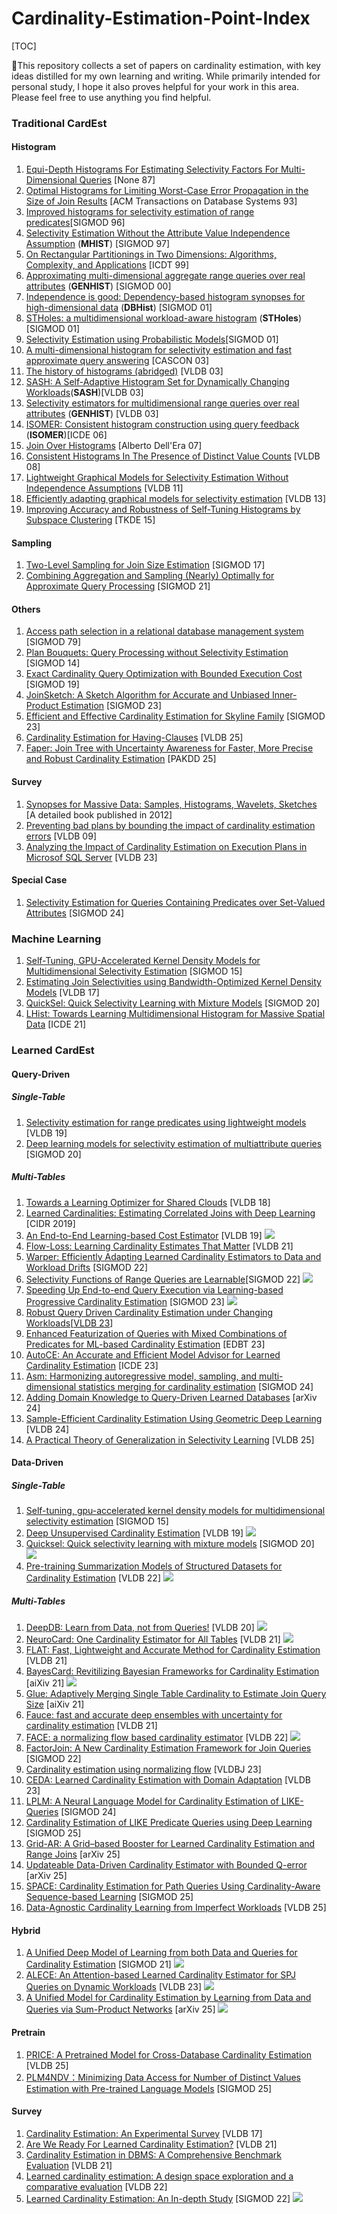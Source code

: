 # Cardinality-Estimation-Point-Index

[TOC]

:sunflower:This repository collects a set of papers on cardinality estimation, with key ideas distilled for my own learning and writing. While primarily intended for personal study, I hope it also proves helpful for your work in this area. Please feel free to use anything you find helpful.

### Traditional CardEst

#### Histogram

1. [Equi-Depth Histograms For Estimating Selectivity Factors For Multi-Dimensional Queries](https://dl.acm.org/doi/pdf/10.1145/971701.50205) [None 87]
2. [Optimal Histograms for Limiting Worst-Case Error Propagation in the Size of Join Results](https://dl.acm.org/doi/pdf/10.1145/169725.169708) [ACM Transactions on Database Systems 93]
3. [Improved histograms for selectivity estimation of range predicates](https://dl.acm.org/doi/pdf/10.1145/233269.233342)[SIGMOD 96]
4. [Selectivity Estimation Without the  Attribute Value Independence Assumption](https://www.madgik.di.uoa.gr/sites/default/files/2018-06/vldb97_pp486-495.pdf) (**MHIST**) [SIGMOD 97]
5. [On Rectangular Partitionings in Two Dimensions: Algorithms, Complexity, and Applications](https://link.springer.com/chapter/10.1007/3-540-49257-7_16) [ICDT 99]
6. [Approximating multi-dimensional aggregate range queries over real attributes](https://dl.acm.org/doi/pdf/10.1145/335191.335448) (**GENHIST**) [SIGMOD 00]
7. [Independence is good: Dependency-based histogram synopses for high-dimensional data](https://dl.acm.org/doi/pdf/10.1145/376284.375685) (**DBHist**) [SIGMOD 01]
8. [STHoles: a multidimensional workload-aware histogram](http://www.cs.columbia.edu/~gravano/Papers/2001/sigmod01b.pdf) (**STHoles**)[SIGMOD 01]
9. [Selectivity Estimation using Probabilistic Models](https://dl.acm.org/doi/pdf/10.1145/375663.375727)[SIGMOD 01]
10. [A multi-dimensional histogram for selectivity estimation and fast approximate query answering](https://dl.acm.org/doi/pdf/10.5555/961322.961374) [CASCON 03]
11. [The history of histograms (abridged)](https://www.vldb.org/conf/2003/papers/S02P01.pdf) [VLDB 03]
12. [SASH: A Self-Adaptive Histogram Set for Dynamically Changing Workloads](https://www.ittc.ku.edu/~jsv/Papers/LWV03.sash.pdf)(**SASH**)[VLDB 03]
13. [Selectivity estimators for multidimensional range queries over real attributes](https://cs.gmu.edu/~carlotta/publications/vldb090.pdf) (**GENHIST**) [VLDB 03]
14. [ISOMER: Consistent histogram construction using query feedback](https://citeseerx.ist.psu.edu/document?repid=rep1&type=pdf&doi=55708905fb9ecd1ffa2f41638410f672147ccdaa) (**ISOMER**)[ICDE 06]
15. [Join Over Histograms](http://www.adellera.it/static_html/investigations/join_over_histograms/JoinOverHistograms.pdf) [Alberto Dell'Era 07]
16. [Consistent Histograms In The Presence of Distinct Value Counts](https://dl.acm.org/doi/pdf/10.14778/1687627.1687723) [VLDB 08]
17. [Lightweight Graphical Models for Selectivity Estimation Without Independence Assumptions](https://dl.acm.org/doi/pdf/10.14778/3402707.3402724) [VLDB 11]
18. [Efficiently adapting graphical models for selectivity estimation](https://www.cl.cam.ac.uk/~ey204/teaching/ACS/R244_2020_2021/papers/tzoumas_VLDB_2013.pdf) [VLDB 13]
19. [Improving Accuracy and Robustness of Self-Tuning Histograms by Subspace Clustering](https://ieeexplore.ieee.org/stamp/stamp.jsp?tp=&arnumber=7067401) [TKDE 15]

#### Sampling

1. [Two-Level Sampling for Join Size Estimation](https://15721.courses.cs.cmu.edu/spring2023/papers/18-costmodels/p759-chen.pdf) [SIGMOD 17]
2. [Combining Aggregation and Sampling (Nearly) Optimally for Approximate Query Processing](https://arxiv.org/pdf/2103.15994.pdf) [SIGMOD 21]

#### Others

1. [Access path selection in a relational database management system](https://courses.cs.duke.edu/compsci516/cps216/spring03/papers/selinger-etal-1979.pdf) [SIGMOD 79]
2. [Plan Bouquets: Query Processing without Selectivity Estimation](https://dsl.cds.iisc.ac.in/~course/DBMS/papers/planBouquet.pdf) [SIGMOD 14]
3. [Exact Cardinality Query Optimization with Bounded Execution Cost](https://dl.acm.org/doi/pdf/10.1145/3299869.3300087) [SIGMOD 19]
4. [JoinSketch: A Sketch Algorithm for Accurate and Unbiased Inner-Product Estimation](https://yangtonghome.github.io/uploads/JoinSketch_2023.pdf) [SIGMOD 23]
5. [Efficient and Effective Cardinality Estimation for Skyline Family](https://dl.acm.org/doi/abs/10.1145/3588958) [SIGMOD 23]
6. [Cardinality Estimation for Having-Clauses](https://www.vldb.org/pvldb/vol18/p28-moerkotte.pdf) [VLDB 25]
7. [Faper: Join Tree with Uncertainty Awareness for Faster, More Precise and Robust Cardinality Estimation](https://link.springer.com/chapter/10.1007/978-981-96-8170-9_33) [PAKDD 25]

#### Survey

1. [Synopses for Massive Data: Samples, Histograms, Wavelets, Sketches](https://dsf.berkeley.edu/cs286/papers/synopses-fntdb2012.pdf) [A detailed book published in 2012]
2. [Preventing bad plans by bounding the impact of cardinality estimation errors](https://citeseerx.ist.psu.edu/document?repid=rep1&type=pdf&doi=986d26dd8fa2355e9356ab2740b76e691cb22a15) [VLDB 09]
3. [Analyzing the Impact of Cardinality Estimation on Execution Plans in Microsof SQL Server](https://www.vldb.org/pvldb/vol16/p2871-dutt.pdf) [VLDB 23]

#### Special Case

1. [Selectivity Estimation for Queries Containing Predicates over Set-Valued Attributes](https://dl.acm.org/doi/pdf/10.1145/3626755) [SIGMOD 24]



### Machine Learning

1. [Self-Tuning, GPU-Accelerated Kernel Density Models for Multidimensional Selectivity Estimation](https://dl.acm.org/doi/pdf/10.1145/2723372.2749438) [SIGMOD 15]
2. [Estimating Join Selectivities using  Bandwidth-Optimized Kernel Density Models](https://www.vldb.org/pvldb/vol10/p2085-kiefer.pdf) [VLDB 17]
3. [QuickSel: Quick Selectivity Learning  with Mixture Models](https://dl.acm.org/doi/pdf/10.1145/3318464.3389727) [SIGMOD 20]
4. [LHist: Towards Learning Multidimensional Histogram for Massive Spatial Data](https://ieeexplore.ieee.org/stamp/stamp.jsp?tp=&arnumber=9458896) [ICDE 21]



### Learned  CardEst

#### Query-Driven

##### Single-Table

1. [Selectivity estimation for range predicates using lightweight models](http://www.vldb.org/pvldb/vol12/p1044-dutt.pdf) [VLDB 19]
2. [Deep learning models for selectivity estimation of multiattribute queries](https://dl.acm.org/doi/abs/10.1145/3318464.3389741) [SIGMOD 20]

##### Multi-Tables

1. [Towards a Learning Optimizer for Shared Clouds](https://www.vldb.org/pvldb/vol12/p210-wu.pdf) [VLDB 18]
2. [Learned Cardinalities: Estimating Correlated Joins with Deep Learning](https://arxiv.org/pdf/1809.00677.pdf) [CIDR 2019]
3. [An End-to-End Learning-based Cost Estimator](http://www.vldb.org/VLDB/vol13/p307-sun.pdf) [VLDB 19] [![](https://img.shields.io/github/stars/greatji/Learning-based-cost-estimator?style=social&label=Code+Stars)](https://github.com/greatji/Learning-based-cost-estimator)
4. [Flow-Loss: Learning Cardinality Estimates That Matter](https://people.csail.mit.edu/tatbul/publications/flowloss_vldb21.pdf) [VLDB 21]  
5. [Warper: Efficiently Adapting Learned Cardinality Estimators to Data and Workload Drifts](https://yao.lu/warper.pdf) [SIGMOD 22]  
6. [Selectivity Functions of Range Queries are Learnable](https://dl.acm.org/doi/pdf/10.1145/3514221.3517896)[SIGMOD 22] [![](https://img.shields.io/github/stars/huxiao2010/Selectivity?style=social&label=Code+Stars)](https://github.com/huxiao2010/Selectivity)
7. [Speeding Up End-to-end Query Execution via Learning-based Progressive Cardinality Estimation](https://www4.comp.polyu.edu.hk/~csmlyiu/conf/SIGMOD23_LPCE.pdf) [SIGMOD 23] [![](https://img.shields.io/github/stars/Eilowangfang/LPCE?style=social&label=Code+Stars)](https://github.com/Eilowangfang/LPCE)  
8. [Robust Query Driven Cardinality Estimation under Changing Workloads](https://www.vldb.org/pvldb/vol16/p1520-negi.pdf)[[VLDB 23](https://github.com/learnedsystems/CEB)]  
9. [Enhanced Featurization of Queries with Mixed Combinations of Predicates for ML-based Cardinality Estimation](https://openproceedings.org/2023/conf/edbt/paper-1.pdf) [EDBT 23]  
10. [AutoCE: An Accurate and Efficient Model Advisor for Learned Cardinality Estimation](https://dbgroup.cs.tsinghua.edu.cn/ligl/papers/AutoCE_camera_ready_ICDE2023.pdf) [ICDE 23]  
11. [Asm: Harmonizing autoregressive model, sampling, and multi-dimensional statistics merging for cardinality estimation](https://dl.acm.org/doi/pdf/10.1145/3639300) [SIGMOD 24]  
12. [Adding Domain Knowledge to Query-Driven Learned Databases](https://arxiv.org/pdf/2312.01025) [arXiv 24]  
13. [Sample-Efficient Cardinality Estimation Using Geometric Deep Learning](https://dl.acm.org/doi/10.14778/3636218.3636229) [VLDB 24] 
14. [A Practical Theory of Generalization in Selectivity Learning](https://arxiv.org/pdf/2409.07014) [VLDB 25]

#### Data-Driven

##### Single-Table

1. [Self-tuning, gpu-accelerated kernel density models for multidimensional selectivity estimation](https://dl.acm.org/doi/10.1145/2723372.2749438) [SIGMOD 15]
2. [Deep Unsupervised Cardinality Estimation](http://www.vldb.org/VLDB/vol13/p279-yang.pdf) [VLDB 19] [![](https://img.shields.io/github/stars/naru-project/naru?style=social&label=Code+Stars)](https://github.com/naru-project/naru)
3. [Quicksel: Quick selectivity learning with mixture models](https://arxiv.org/pdf/1812.10568.pdf) [SIGMOD 20]  [![](https://img.shields.io/github/stars/illinoisdata/quicksel?style=social&label=Code+Stars)](https://github.com/illinoisdata/quicksel) 
4. [Pre-training Summarization Models of Structured Datasets for Cardinality Estimation](http://yao.lu/iris.pdf) [VLDB 22] [![](https://img.shields.io/github/stars/tjluyao/iris_demo?style=social&label=Code+Stars)]( https://github.com/tjluyao/iris_demo) 

##### Multi-Tables

1. [DeepDB: Learn from Data, not from Queries!](https://dl.acm.org/doi/pdf/10.14778/3384345.3384349) [VLDB 20] [![](https://img.shields.io/github/stars/DataManagementLab/deepdb-public?style=social&label=Code+Stars)](https://github.com/DataManagementLab/deepdb-public) 
2. [NeuroCard: One Cardinality Estimator for All Tables](https://vldb.org/VLDB/vol14/p61-yang.pdf) [VLDB 21]  [![](https://img.shields.io/github/stars/neurocard/neurocard?style=social&label=Code+Stars)](https://github.com/neurocard/neurocard) 
3. [FLAT: Fast, Lightweight and Accurate Method for Cardinality Estimation](http://www.vldb.org/VLDB/vol14/p1489-zhu.pdf) [VLDB 21]
4. [BayesCard: Revitilizing Bayesian Frameworks for Cardinality Estimation](https://arxiv.org/pdf/2012.14743.pdf) [aiXiv 21] [![](https://img.shields.io/github/stars/wuziniu/BayesCard?style=social&label=Code+Stars)](https://github.com/wuziniu/BayesCard) 
5. [Glue: Adaptively Merging Single Table Cardinality to Estimate Join Query Size](https://arxiv.org/pdf/2112.03458.pdf)  [aiXiv 21]
6. [Fauce: fast and accurate deep ensembles with uncertainty for cardinality estimation](http://vldb.org/pvldb/vol14/p1950-liu.pdf) [VLDB 21]
7. [FACE: a normalizing flow based cardinality estimator](https://dbgroup.cs.tsinghua.edu.cn/ligl/papers/vldb22-flow-card.pdf) [VLDB 22]  [![](https://img.shields.io/github/stars/for0nething/FACE-A-Normalizing-Flow-based-Cardinality-Estimator?style=social&label=Code+Stars)](https://github.com/for0nething/FACE-A-Normalizing-Flow-based-Cardinality-Estimator/) 
8. [FactorJoin: A New Cardinality Estimation Framework for Join Queries](https://arxiv.org/pdf/2212.05526.pdf) [SIGMOD 22]
9. [Cardinality estimation using normalizing flow](https://link.springer.com/article/10.1007/s00778-023-00808-x) [VLDBJ 23]
10. [CEDA: Learned Cardinality Estimation with Domain Adaptation](https://dl.acm.org/doi/abs/10.14778/3611540.3611589) [VLDB 23]
11. [LPLM: A Neural Language Model for Cardinality Estimation of LIKE-Queries](https://dl.acm.org/doi/pdf/10.1145/3639309) [SIGMOD 24]
12. [Cardinality Estimation of LIKE Predicate Queries using Deep Learning](https://dl.acm.org/doi/pdf/10.1145/3709670) [SIGMOD 25]
13. [Grid-AR: A Grid–based Booster for Learned Cardinality Estimation and Range Joins](https://arxiv.org/pdf/2410.07895) [arXiv 25]
14. [Updateable Data-Driven Cardinality Estimator with Bounded Q-error](https://arxiv.org/pdf/2408.17209) [arXiv 25]
15. [SPACE: Cardinality Estimation for Path Queries Using Cardinality-Aware Sequence-based Learning](https://dl.acm.org/doi/pdf/10.1145/3725355) [SIGMOD 25]
16. [Data-Agnostic Cardinality Learning from Imperfect Workloads](https://www.arxiv.org/pdf/2506.16007#page=10.34) [VLDB 25]

#### Hybrid

1. [A Unified Deep Model of Learning from both Data and Queries for Cardinality Estimation](https://arxiv.org/pdf/2107.12295.pdf) [SIGMOD 21]  [![](https://img.shields.io/github/stars/pagegitss/UAE?style=social&label=Code+Stars)](https://github.com/pagegitss/UAE) 
2. [ALECE: An Attention-based Learned Cardinality Estimator for SPJ Queries on Dynamic Workloads](https://dl.acm.org/doi/pdf/10.14778/3626292.3626302) [VLDB 23] [![](https://img.shields.io/github/stars/pfl-cs/ALECE?style=social&label=Code+Stars)](https://github.com/pfl-cs/ALECE)
3. [A Unified Model for Cardinality Estimation by Learning from Data and Queries via Sum-Product Networks](https://arxiv.org/pdf/2505.08318) [arXiv 25]  [![](https://img.shields.io/github/stars/rucjrliu/QSPN_code?style=social&label=Code+Stars)](https://github.com/rucjrliu/QSPN_code) 

#### Pretrain

1. [PRICE: A Pretrained Model for Cross-Database Cardinality Estimation](https://www.vldb.org/pvldb/vol18/p637-zhu.pdf) [VLDB 25]
2. [PLM4NDV：Minimizing Data Access for Number of Distinct Values Estimation with Pre-trained Language Models](https://arxiv.org/pdf/2504.00608) [SIGMOD 25]

#### Survey

1. [Cardinality Estimation: An Experimental Survey](https://www.vldb.org/VLDB/vol11/p499-harmouch.pdf) [VLDB 17]
2. [Are We Ready For Learned Cardinality Estimation?](https://arxiv.org/pdf/2012.06743.pdf) [VLDB 21]
3. [Cardinality Estimation in DBMS: A Comprehensive Benchmark Evaluation](https://kai-zeng.github.io/papers/benchmark_vldb_2021.pdf) [VLDB 21]
4. [Learned cardinality estimation: A design space exploration and a comparative evaluation](https://dbgroup.cs.tsinghua.edu.cn/ligl/papers/vldb22-card-exp.pdf) [VLDB 22]
5. [Learned Cardinality Estimation: An In-depth Study](https://dl.acm.org/doi/10.1145/3514221.3526154) [SIGMOD 22] [![](https://img.shields.io/github/stars/postechdblab/learned-cardinality-estimation?style=social&label=Code+Stars)](https://github.com/postechdblab/learned-cardinality-estimation?tab=readme-ov-file)

